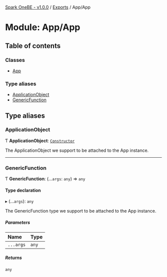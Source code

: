 [Spark OneBE - v1.0.0](../README.md) / [Exports](../modules.md) / App/App

# Module: App/App

## Table of contents

### Classes

- [App](../classes/App_App.App.md)

### Type aliases

- [ApplicationObject](App_App.md#applicationobject)
- [GenericFunction](App_App.md#genericfunction)

## Type aliases

### ApplicationObject

Ƭ **ApplicationObject**: [`Constructor`](Router_RouteTypes.md#constructor)

The ApplicationObject we support to be attached to the App instance.

___

### GenericFunction

Ƭ **GenericFunction**: (...`args`: `any`) => `any`

#### Type declaration

▸ (...`args`): `any`

The GenericFunction type we support to be attached to the App instance.

##### Parameters

| Name | Type |
| :------ | :------ |
| `...args` | `any` |

##### Returns

`any`
